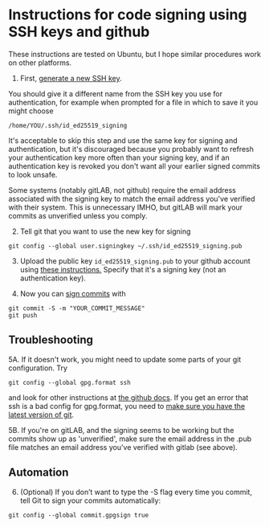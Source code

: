 # Instructions for code signing using SSH keys and github

These instructions are tested on Ubuntu, but I hope similar procedures work on other platforms.

1. First, [generate a new SSH key](https://docs.github.com/en/authentication/connecting-to-github-with-ssh/generating-a-new-ssh-key-and-adding-it-to-the-ssh-agent#generating-a-new-ssh-key).

You should give it a different name from the SSH key you use for authentication, for example when prompted for a file in which to save it you might choose
```
/home/YOU/.ssh/id_ed25519_signing
```

It's acceptable to skip this step and use the same key for signing and authentication, but it's discouraged because you probably want to refresh your authentication key more often than your signing key, and if an authentication key is revoked you don't want all your earlier signed
commits to look unsafe.

Some systems (notably gitLAB, not github) require the email address associated with the signing key to match the email address you've verified with their system. This is unnecessary IMHO, but gitLAB will mark your commits as unverified unless you comply.

2. Tell git that you want to use the new key for signing
```
git config --global user.signingkey ~/.ssh/id_ed25519_signing.pub
```

3. Upload the public key `id_ed25519_signing.pub` to your github account using [these instructions.](https://docs.github.com/en/authentication/connecting-to-github-with-ssh/adding-a-new-ssh-key-to-your-github-account) Specify that it's a signing key (not an authentication key).

4. Now you can [sign commits](https://docs.github.com/en/authentication/managing-commit-signature-verification/signing-commits) with
```
git commit -S -m "YOUR_COMMIT_MESSAGE"
git push

```

## Troubleshooting

5A. If it doesn't work, you might need to update some parts of your git configuration. Try
```
git config --global gpg.format ssh
```
and look for other instructions at [the github docs](https://docs.github.com/en/authentication/managing-commit-signature-verification/telling-git-about-your-signing-key). If you get an error that ssh is a bad config for gpg.format, you need to [make sure you have the latest version of git](https://git-scm.com/).

5B. If you're on gitLAB, and the signing seems to be working but the commits show up as 'unverified', make sure the email address in the .pub file matches an email address you've verified with gitlab (see above).

## Automation

6. (Optional) If you don’t want to type the -S flag every time you commit, tell Git to sign your commits automatically:
```
git config --global commit.gpgsign true
```
